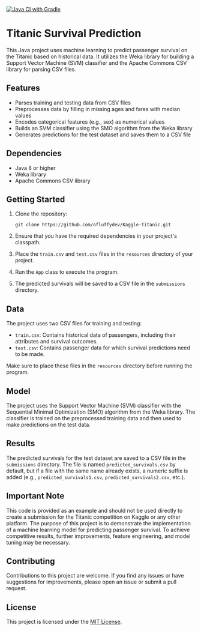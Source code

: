 [![Java CI with Gradle](https://github.com/ofluffydev/Kaggle-Titanic/actions/workflows/gradle.yml/badge.svg?branch=main)](https://github.com/ofluffydev/Kaggle-Titanic/actions/workflows/gradle.yml)

# Titanic Survival Prediction

This Java project uses machine learning to predict passenger survival on the Titanic based on historical data. It utilizes the Weka library for building a Support Vector Machine (SVM) classifier and the Apache Commons CSV library for parsing CSV files.

## Features

- Parses training and testing data from CSV files
- Preprocesses data by filling in missing ages and fares with median values
- Encodes categorical features (e.g., sex) as numerical values
- Builds an SVM classifier using the SMO algorithm from the Weka library
- Generates predictions for the test dataset and saves them to a CSV file

## Dependencies

- Java 8 or higher
- Weka library
- Apache Commons CSV library

## Getting Started

1. Clone the repository:
   ```
   git clone https://github.com/ofluffydev/Kaggle-Titanic.git
   ```

2. Ensure that you have the required dependencies in your project's classpath.

3. Place the `train.csv` and `test.csv` files in the `resources` directory of your project.

4. Run the `App` class to execute the program.

5. The predicted survivals will be saved to a CSV file in the `submissions` directory.

## Data

The project uses two CSV files for training and testing:

- `train.csv`: Contains historical data of passengers, including their attributes and survival outcomes.
- `test.csv`: Contains passenger data for which survival predictions need to be made.

Make sure to place these files in the `resources` directory before running the program.

## Model

The project uses the Support Vector Machine (SVM) classifier with the Sequential Minimal Optimization (SMO) algorithm from the Weka library. The classifier is trained on the preprocessed training data and then used to make predictions on the test data.

## Results

The predicted survivals for the test dataset are saved to a CSV file in the `submissions` directory. The file is named `predicted_survivals.csv` by default, but if a file with the same name already exists, a numeric suffix is added (e.g., `predicted_survivals1.csv`, `predicted_survivals2.csv`, etc.).

## Important Note

This code is provided as an example and should not be used directly to create a submission for the Titanic competition on Kaggle or any other platform. The purpose of this project is to demonstrate the implementation of a machine learning model for predicting passenger survival. To achieve competitive results, further improvements, feature engineering, and model tuning may be necessary.

## Contributing

Contributions to this project are welcome. If you find any issues or have suggestions for improvements, please open an issue or submit a pull request.

## License

This project is licensed under the [MIT License](LICENSE.md).
